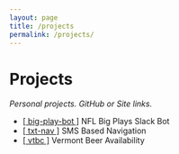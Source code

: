 ```yaml
---
layout: page
title: /projects
permalink: /projects/
---
```


# Projects  
*Personal projects. GitHub or Site links.*
<br>
- [\[ big-play-bot \]](https://github.com/twbarber/big-play-bot) NFL Big Plays Slack Bot
- [\[ txt-nav \]](https://github.com/twbarber/txt-nav) SMS Based Navigation
- [\[ vtbc \]](https://github.com/twbarber/vtbc) Vermont Beer Availability